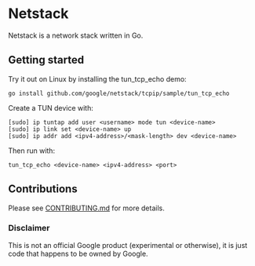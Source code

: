 # Netstack

Netstack is a network stack written in Go.

## Getting started

Try it out on Linux by installing the tun_tcp_echo demo:

```
go install github.com/google/netstack/tcpip/sample/tun_tcp_echo
```

Create a TUN device with:

```
[sudo] ip tuntap add user <username> mode tun <device-name>
[sudo] ip link set <device-name> up
[sudo] ip addr add <ipv4-address>/<mask-length> dev <device-name>
```

Then run with:

```
tun_tcp_echo <device-name> <ipv4-address> <port>
```

## Contributions

Please see [CONTRIBUTING.md](CONTRIBUTING.md) for more details.

### Disclaimer

This is not an official Google product (experimental or otherwise), it
is just code that happens to be owned by Google.
